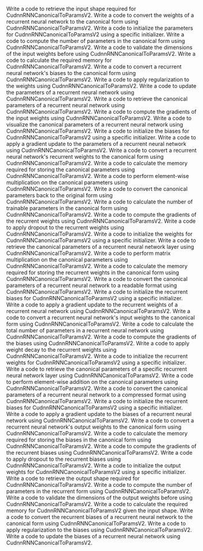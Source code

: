 Write a code to retrieve the input shape required for CudnnRNNCanonicalToParamsV2.
Write a code to convert the weights of a recurrent neural network to the canonical form using CudnnRNNCanonicalToParamsV2.
Write a code to initialize the parameters for CudnnRNNCanonicalToParamsV2 using a specific initializer.
Write a code to compute the number of parameters in the canonical form using CudnnRNNCanonicalToParamsV2.
Write a code to validate the dimensions of the input weights before using CudnnRNNCanonicalToParamsV2.
Write a code to calculate the required memory for CudnnRNNCanonicalToParamsV2.
Write a code to convert a recurrent neural network's biases to the canonical form using CudnnRNNCanonicalToParamsV2.
Write a code to apply regularization to the weights using CudnnRNNCanonicalToParamsV2.
Write a code to update the parameters of a recurrent neural network using CudnnRNNCanonicalToParamsV2.
Write a code to retrieve the canonical parameters of a recurrent neural network using CudnnRNNCanonicalToParamsV2.
Write a code to compute the gradients of the input weights using CudnnRNNCanonicalToParamsV2.
Write a code to visualize the canonical parameters of a recurrent neural network using CudnnRNNCanonicalToParamsV2.
Write a code to initialize the biases for CudnnRNNCanonicalToParamsV2 using a specific initializer.
Write a code to apply a gradient update to the parameters of a recurrent neural network using CudnnRNNCanonicalToParamsV2.
Write a code to convert a recurrent neural network's recurrent weights to the canonical form using CudnnRNNCanonicalToParamsV2.
Write a code to calculate the memory required for storing the canonical parameters using CudnnRNNCanonicalToParamsV2.
Write a code to perform element-wise multiplication on the canonical parameters using CudnnRNNCanonicalToParamsV2.
Write a code to convert the canonical parameters back to the original form using CudnnRNNCanonicalToParamsV2.
Write a code to calculate the number of trainable parameters in the canonical form using CudnnRNNCanonicalToParamsV2.
Write a code to compute the gradients of the recurrent weights using CudnnRNNCanonicalToParamsV2.
Write a code to apply dropout to the recurrent weights using CudnnRNNCanonicalToParamsV2.
Write a code to initialize the weights for CudnnRNNCanonicalToParamsV2 using a specific initializer.
Write a code to retrieve the canonical parameters of a recurrent neural network layer using CudnnRNNCanonicalToParamsV2.
Write a code to perform matrix multiplication on the canonical parameters using CudnnRNNCanonicalToParamsV2.
Write a code to calculate the memory required for storing the recurrent weights in the canonical form using CudnnRNNCanonicalToParamsV2.
Write a code to convert the canonical parameters of a recurrent neural network to a readable format using CudnnRNNCanonicalToParamsV2.
Write a code to initialize the recurrent biases for CudnnRNNCanonicalToParamsV2 using a specific initializer.
Write a code to apply a gradient update to the recurrent weights of a recurrent neural network using CudnnRNNCanonicalToParamsV2.
Write a code to convert a recurrent neural network's input weights to the canonical form using CudnnRNNCanonicalToParamsV2.
Write a code to calculate the total number of parameters in a recurrent neural network using CudnnRNNCanonicalToParamsV2.
Write a code to compute the gradients of the biases using CudnnRNNCanonicalToParamsV2.
Write a code to apply weight decay to the recurrent weights using CudnnRNNCanonicalToParamsV2.
Write a code to initialize the recurrent weights for CudnnRNNCanonicalToParamsV2 using a specific initializer.
Write a code to retrieve the canonical parameters of a specific recurrent neural network layer using CudnnRNNCanonicalToParamsV2.
Write a code to perform element-wise addition on the canonical parameters using CudnnRNNCanonicalToParamsV2.
Write a code to convert the canonical parameters of a recurrent neural network to a compressed format using CudnnRNNCanonicalToParamsV2.
Write a code to initialize the recurrent biases for CudnnRNNCanonicalToParamsV2 using a specific initializer.
Write a code to apply a gradient update to the biases of a recurrent neural network using CudnnRNNCanonicalToParamsV2.
Write a code to convert a recurrent neural network's output weights to the canonical form using CudnnRNNCanonicalToParamsV2.
Write a code to calculate the memory required for storing the biases in the canonical form using CudnnRNNCanonicalToParamsV2.
Write a code to compute the gradients of the recurrent biases using CudnnRNNCanonicalToParamsV2.
Write a code to apply dropout to the recurrent biases using CudnnRNNCanonicalToParamsV2.
Write a code to initialize the output weights for CudnnRNNCanonicalToParamsV2 using a specific initializer.
Write a code to retrieve the output shape required for CudnnRNNCanonicalToParamsV2.
Write a code to compute the number of parameters in the recurrent form using CudnnRNNCanonicalToParamsV2.
Write a code to validate the dimensions of the output weights before using CudnnRNNCanonicalToParamsV2.
Write a code to calculate the required memory for CudnnRNNCanonicalToParamsV2 given the input shape.
Write a code to convert the recurrent biases of a recurrent neural network to the canonical form using CudnnRNNCanonicalToParamsV2.
Write a code to apply regularization to the biases using CudnnRNNCanonicalToParamsV2.
Write a code to update the biases of a recurrent neural network using CudnnRNNCanonicalToParamsV2.